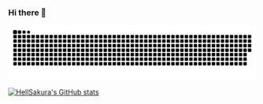 ### Hi there 👋
<picture>
  <source media="(prefers-color-scheme: dark)" srcset="https://raw.githubusercontent.com/HellSakura/HellSakura/output/github-contribution-grid-snake-dark.svg">
  <source media="(prefers-color-scheme: light)" srcset="https://raw.githubusercontent.com/HellSakura/HellSakura/output/github-contribution-grid-snake.svg">
  <img alt="github contribution grid snake animation" src="https://raw.githubusercontent.com/HellSakura/HellSakura/output/github-contribution-grid-snake.svg">
</picture>

[![HellSakura's GitHub stats](https://github-readme-stats.vercel.app/api?username=HellSakura)](https://github.com/anuraghazra/github-readme-stats)
